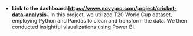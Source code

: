 - **Link to the dashboard:https://www.novypro.com/project/cricket-data-analysis-**
In this project, we utilized T20 World Cup dataset, employing Python and Pandas to clean and transform the data. We then conducted insightful visualizations using Power BI.
